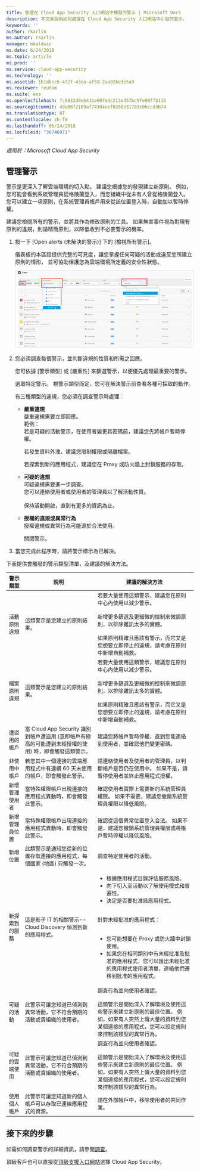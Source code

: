```yaml
---
title: 管理在 Cloud App Security 入口網站中觸發的警示 | Microsoft Docs
description: 本文章說明如何處理在 Cloud App Security 入口網站中引發的警示。
keywords: ''
author: rkarlin
ms.author: rkarlin
manager: mbaldwin
ms.date: 6/24/2018
ms.topic: article
ms.prod: ''
ms.service: cloud-app-security
ms.technology: ''
ms.assetid: 1b1dbcc6-472f-43ea-af59-2aa926e3e5a9
ms.reviewer: reutam
ms.suite: ems
ms.openlocfilehash: fc9832d9eb41be007edc213e457bc9fe00ffb115
ms.sourcegitcommit: 49a06f2169af74304eef0288e31783c06ccd3b74
ms.translationtype: HT
ms.contentlocale: zh-TW
ms.lasthandoff: 06/24/2018
ms.locfileid: "36746971"
---
```

*適用於：Microsoft Cloud App Security*


## <a name="manage-your-alerts"></a>管理警示  
警示是更深入了解雲端環境的切入點。 建議您根據您的發現建立新原則。 例如，您可能會看到系統管理員從格陵蘭登入，而您組織中從未有人曾從格陵蘭登入。 您可以建立一項原則，在系統管理員帳戶用來從該位置登入時，自動加以暫時停權。  

建議您檢閱所有的警示，並將其作為修改原則的工具。 如果無害事件視為對現有原則的違規，則請精簡原則，以降低收到不必要警示的機率。  

1. 按一下 [Open alerts (未解決的警示)] 下的 [檢視所有警示]。  

   儀表板的本區段提供完整的可見度，讓您掌握任何可疑的活動或違反您所建立原則的情形， 並可協助保護您為雲端環境所定義的安全性狀態。  

   ![警示](./media/alerts.png "警示")  

2. 您必須調查每個警示，並判斷違規的性質和所需之回應。  

   您可依據 [警示類型] 或 [嚴重性] 來篩選警示，以便優先處理最重要的警示。  

   選取特定警示。 視警示類型而定，您可在解決警示前查看各種可採取的動作。  

   有三種類型的違規，您必須在調查警示時處理︰  

   - **嚴重違規**<br>
     嚴重違規需要立即回應。 <br>
     範例：<br>
     若是可疑的活動警示，在使用者變更其密碼前，建議您先將帳戶暫時停權。  

     若發生資料外洩，建議您限制權限或隔離檔案。  

     若探索到新的應用程式，建議您在 Proxy 或防火牆上封鎖服務的存取。  

   - **可疑的違規**<br>
     可疑違規需要進一步調查。  <br>
     您可以連絡使用者或使用者的管理員以了解活動性質。 <br>  
     保持活動開啟，直到有更多的資訊為止。  

   - **授權的違規或異常行為**<br>
     授權違規或異常行為可能源於合法使用。  

     關閉警示。  

3. 當您完成此程序時，請將警示標示為已解決。  

下表提供會觸發的警示類型清單，及建議的解決方法。  

|警示類型|說明|建議的解決方法|  
|----------------|-----------------|----------------------------|  
|活動原則違規|這類警示是您建立的原則結果。|若要大量使用這類警示，建議您在原則中心內使用以減少警示。<br /><br /> 新增更多篩選及更細微的控制來微調原則，以排除雜訊太多的實體。<br /><br /> 如果原則精確且應該有警示，而它又是您想要立即停止的違規，請考慮在原則中新增自動補救。|  
|檔案原則違規|這類警示是您建立的原則結果。| 若要大量使用這類警示，建議您在原則中心內使用以減少警示。<br /><br /> 新增更多篩選及更細微的控制來微調原則，以排除雜訊太多的實體。<br /><br /> 如果原則精確且應該有警示，而它又是您想要立即停止的違規，請考慮在原則中新增自動補救。|  
|遭盜用的帳戶|當 Cloud App Security 識別到帳戶遭盜用 (意即帳戶有極高的可能遭到未經授權的使用) 時，即會觸發這類警示。|建議您將帳戶暫時停權，直到您能連絡到使用者，並確認他們變更密碼。|  
|非使用中帳戶|若您其中一個連接的雲端應用程式中有連續 60 天未使用的帳戶，即會觸發此警示。|請連絡使用者及使用者的管理員，以判斷帳戶是否仍在使用中。 如果不是，請暫停使用者並終止應用程式授權。|  
|新增管理使用者|當特殊權限帳戶出現連接的應用程式異動時，即會觸發此警示。|確認使用者實際上需要新的系統管理員權限。 如果不需要，建議您撤銷系統管理員權限以降低風險。|  
|新增管理員位置|當特殊權限帳戶出現連接的應用程式異動時，即會觸發此警示。|確認從這個異常位置登入合法。 如果不是，建議您撤銷系統管理員權限或將帳戶暫時停權以降低風險。|  
|新增位置|此類警示是通知您從新的位置存取連接的應用程式，每個國家 (地區) 只觸發一次。|調查特定使用者的活動。|  
|新探索到的服務|這是影子 IT 的相關警示--Cloud Discovery 偵測到新的應用程式。|<ul><li>根據應用程式目錄評估服務風險。</li><li>向下切入至活動以了解使用模式和普遍性。</li><li>決定是否要批准該應用程式。</li><br /></ul>針對未經批准的應用程式︰<br /><br /><ul><li>您可能想要在 Proxy 或防火牆中封鎖使用。</li><li>如果您在相同類別中有未經批准及批准的應用程式，您可以匯出未經批准的應用程式使用者清單，連絡他們遷移到批准的應用程式。</li></ul></li>|  
|可疑的活動|此警示可讓您知道已偵測到異常活動，它不符合預期的活動或貴組織的使用者。|調查行為並向使用者確認。<br /><br /> 這類警示是開始深入了解環境及使用這些警示來建立新原則的最佳位置。 例如，如果有人突然上傳大量的資料到您某個連接的應用程式，您可以設定規則來控制該類型的異常行為。|  
|可疑的雲端使用|此警示可讓您知道已偵測到異常活動，它不符合預期的活動或貴組織的使用者。|調查行為並向使用者確認。<br /><br /> 這類警示是開始深入了解環境及使用這些警示來建立新原則的最佳位置。 例如，如果有人突然上傳大量的資料到您某個連接的應用程式，您可以設定規則來控制該類型的異常行為。|  
|使用個人帳戶|此警示可讓您知道新的個人帳戶可以存取已連線應用程式的資源。|請在外部帳戶中，移除使用者的共同作業。|  


## <a name="next-steps"></a>接下來的步驟  
如需如何調查警示的詳細資訊，請參閱[調查](investigate.md)。  

頂級客戶也可以直接從[頂級支援入口網站](https://premier.microsoft.com/)選擇 Cloud App Security。  
